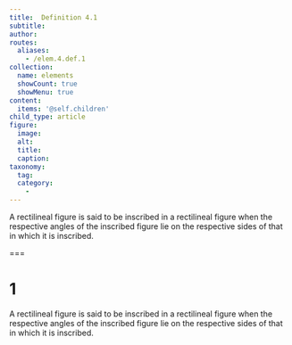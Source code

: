 ```yaml
---
title:  Definition 4.1
subtitle: 
author:
routes:
  aliases:
    - /elem.4.def.1
collection:
  name: elements
  showCount: true
  showMenu: true
content:
  items: '@self.children'
child_type: article
figure:
  image:
  alt:
  title:
  caption:
taxonomy:
  tag:
  category:
    - 
---
```


<p>A rectilineal figure is said to be <hi rend="bold">inscribed in a rectilineal figure</hi> when the respective angles of the inscribed figure lie on the respective sides of that in which it is inscribed.</p>

===

<h1>1</h1>
<p>A rectilineal figure is said to be <span class="bold">inscribed in a rectilineal figure</span> when the respective angles of the inscribed figure lie on the respective sides of that in which it is inscribed.</p>
